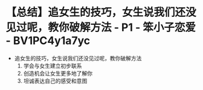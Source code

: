 # 【总结】追女生的技巧，女生说我们还没见过呢，教你破解方法 - P1 - 笨小子恋爱 - BV1PC4y1a7yc

-   追女生的技巧，女生说我们还没见过呢，教你破解方法
    1.  学会与女生建立初步联系
    2.  创造机会让女生更多地了解你
    3.  坦诚表达自己的感受和意图